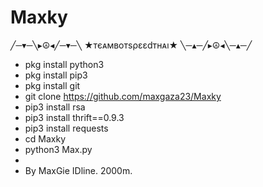 # Maxky

╱─▾─╲▸☮◂╱─▾─╲
★тєᴀмвотѕρεεdтнᴀı★
╲─▴─╱▸☮◂╲─▴─╱

- pkg install python3
- pkg install pip3
- pkg install git
- git clone https://github.com/maxgaza23/Maxky
- pip3 install rsa
- pip3 install thrift==0.9.3
- pip3 install requests
- cd Maxky
- python3 Max.py
-
- By MaxGie IDline. 2000m.

